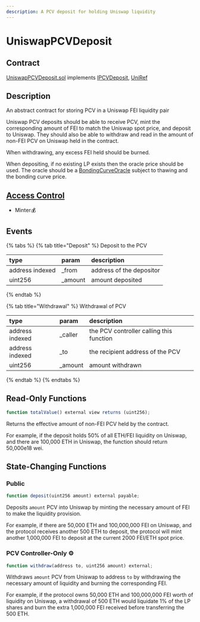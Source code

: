 ```yaml
---
description: A PCV deposit for holding Uniswap liquidity
---
```


# UniswapPCVDeposit

## Contract

[UniswapPCVDeposit.sol](https://github.com/fei-protocol/fei-protocol-core/blob/master/contracts/pcv/UniswapPCVDeposit.sol) implements [IPCVDeposit](https://github.com/fei-protocol/fei-protocol-core/blob/master/contracts/pcv/IPCVDeposit.sol), [UniRef](https://github.com/fei-protocol/fei-protocol-core/blob/master/contracts/refs/UniRef.sol)

## Description

An abstract contract for storing PCV in a Uniswap FEI liquidity pair

Uniswap PCV deposits should be able to receive PCV, mint the corresponding amount of FEI to match the Uniswap spot price, and deposit to Uniswap. They should also be able to withdraw and read in the amount of non-FEI PCV on Uniswap held in the contract.

When withdrawing, any excess FEI held should be burned.

When depositing, if no existing LP exists then the oracle price should be used. The oracle should be a [BondingCurveOracle](https://github.com/fei-protocol/fei-protocol-core/wiki/BondingCurveOracle) subject to thawing and the bonding curve price.

## [Access Control](../access-control/) 

* Minter💰

## Events

{% tabs %}
{% tab title="Deposit" %}
Deposit to the PCV

| type | param | description |
| :--- | :--- | :--- |
| address indexed | \_from | address of the depositor |
| uint256 | \_amount | amount deposited |
{% endtab %}

{% tab title="Withdrawal" %}
Withdrawal of PCV

| type | param | description |
| :--- | :--- | :--- |
| address indexed | \_caller | the PCV controller calling this function |
| address indexed | \_to | the recipient address of the PCV |
| uint256 | \_amount | amount withdrawn |
{% endtab %}
{% endtabs %}

## Read-Only Functions

```javascript
function totalValue() external view returns (uint256);
```

Returns the effective amount of non-FEI PCV held by the contract. 

For example, if the deposit holds 50% of all ETH/FEI liquidity on Uniswap, and there are 100,000 ETH in Uniswap, the function should return 50,000e18 wei.

## State-Changing Functions <a id="state-changing-functions"></a>

### Public

```javascript
function deposit(uint256 amount) external payable;
```

Deposits `amount` PCV into Uniswap by minting the necessary amount of FEI to make the liquidity provision.

For example, if there are 50,000 ETH and 100,000,000 FEI on Uniswap, and the protocol receives another 500 ETH to deposit, the protocol will mint another 1,000,000 FEI to deposit at the current 2000 FEI/ETH spot price.

### PCV Controller-Only ⚙️

```javascript
function withdraw(address to, uint256 amount) external;
```

Withdraws `amount` PCV from Uniswap to address `to` by withdrawing the necessary amount of liquidity and burning the corresponding FEI.

For example, if the protocol owns 50,000 ETH and 100,000,000 FEI worth of liquidity on Uniswap, a withdrawal of 500 ETH would liquidate 1% of the LP shares and burn the extra 1,000,000 FEI received before transferring the 500 ETH.

